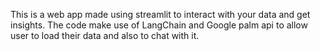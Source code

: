 This is a web app made using streamlit to interact with your data and get insights.
The code make use of LangChain and Google palm api to allow user to load their data and also to chat with it.
